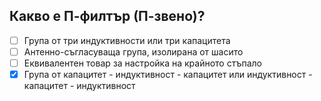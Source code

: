 ## Какво е П-филтър (П-звено)?

<!-- Верният отговор е отбелязан с [X] -->

- [ ] Група от три индуктивности или три капацитета
- [ ] Антенно-съгласуваща група, изолирана от шасито
- [ ] Еквивалентен товар за настройка на крайното стъпало
- [X] Група от капацитет - индуктивност - капацитет или индуктивност - капацитет - индуктивност
